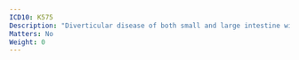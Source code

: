 ```yaml
---
ICD10: K575
Description: "Diverticular disease of both small and large intestine without perforation or abscess"
Matters: No
Weight: 0
---
```


